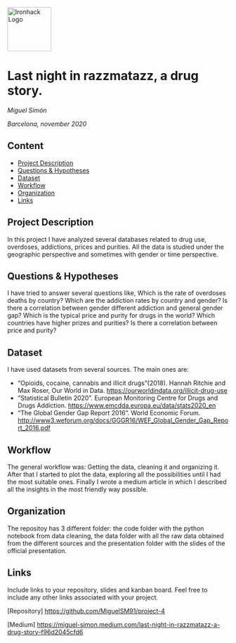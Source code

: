 <img src="https://bit.ly/2VnXWr2" alt="Ironhack Logo" width="100"/>

# Last night in razzmatazz, a drug story.
*Miguel Simón*

*Barcelona, november 2020*

## Content
- [Project Description](#project-description)
- [Questions & Hypotheses](#questions-hypotheses)
- [Dataset](#dataset)
- [Workflow](#workflow)
- [Organization](#organization)
- [Links](#links)

## Project Description
In this project I have analyzed several databases related to drug use, overdoses, addictions, prices and purities. All the data is studied under the geographic perspective and sometimes with gender or time perspective.

## Questions & Hypotheses
I have tried to answer several questions like, Which is the rate of overdoses deaths by country? Which are the addiction rates by country and gender? Is there a correlation between gender different addiction and general gender gap? Which is the typical price and purity for drugs in the world? Which countries have higher prizes and purities? Is there a correlation between price and purity?

## Dataset
I have used datasets from several sources. The main ones are:
- “Opioids, cocaine, cannabis and illicit drugs”(2018). Hannah Ritchie and Max Roser, Our World in Data. https://ourworldindata.org/illicit-drug-use
- “Statistical Bulletin 2020”. European Monitoring Centre for Drugs and Drugs Addiction. https://www.emcdda.europa.eu/data/stats2020_en
- “The Global Gender Gap Report 2016”. World Economic Forum. http://www3.weforum.org/docs/GGGR16/WEF_Global_Gender_Gap_Report_2016.pdf

## Workflow
The general workflow was: Getting the data, cleaning it and organizing it. After that I started to plot the data, exploring all the possibilities until I had the most suitable ones. Finally I wrote a medium article in which I described all the insights in the most friendly way possible.

## Organization
The repositoy has 3 different folder: the code folder with the python notebook from data cleaning, the data folder with all the raw data obtained from the different sources and the presentation folder with the slides of the official presentation.

## Links
Include links to your repository, slides and kanban board. Feel free to include any other links associated with your project.

[Repository] https://github.com/MiguelSM91/project-4

[Medium] https://miguel-simon.medium.com/last-night-in-razzmatazz-a-drug-story-f96d2045cfd6
